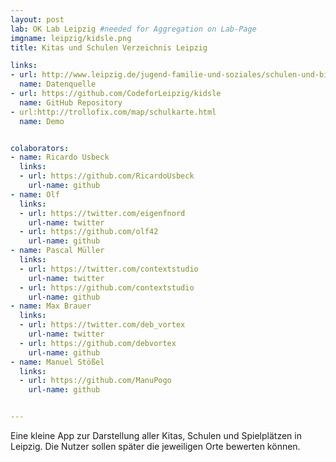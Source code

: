 ```yaml
---
layout: post
lab: OK Lab Leipzig #needed for Aggregation on Lab-Page
imgname: leipzig/kidsle.png
title: Kitas und Schulen Verzeichnis Leipzig

links:
- url: http://www.leipzig.de/jugend-familie-und-soziales/schulen-und-bildung/schulen/
  name: Datenquelle
- url: https://github.com/CodeforLeipzig/kidsle
  name: GitHub Repository
- url:http://trollofix.com/map/schulkarte.html
  name: Demo


colaborators:
- name: Ricardo Usbeck
  links:
  - url: https://github.com/RicardoUsbeck
    url-name: github
- name: Olf
  links:
  - url: https://twitter.com/eigenfnord
    url-name: twitter
  - url: https://github.com/olf42
    url-name: github
- name: Pascal Müller
  links:
  - url: https://twitter.com/contextstudio
    url-name: twitter
  - url: https://github.com/contextstudio
    url-name: github
- name: Max Brauer
  links:
  - url: https://twitter.com/deb_vortex
    url-name: twitter
  - url: https://github.com/debvortex
    url-name: github
- name: Manuel Stößel
  links:
  - url: https://github.com/ManuPogo
    url-name: github


---
```


Eine kleine App zur Darstellung aller Kitas, Schulen und Spielplätzen in Leipzig. Die Nutzer sollen später die jeweiligen Orte bewerten können.
